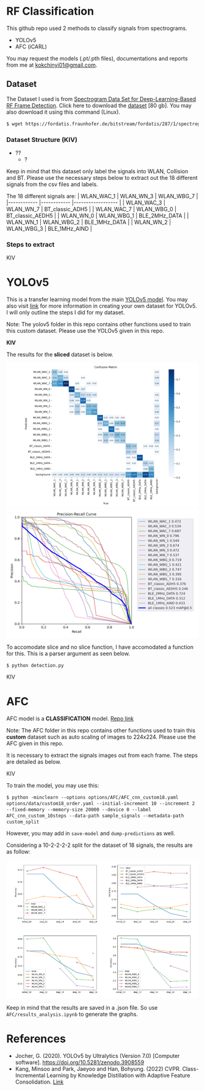 # RF Classification

This github repo used 2 methods to classify signals from spectrograms.

- YOLOv5
- AFC (iCARL)

You may request the models (.pt/.pth files), documentations and reports from me at kokchinyi01@gmail.com.

## Dataset

The Dataset I used is from [Spectrogram Data Set for Deep-Learning-Based RF Frame Detection](https://www.mdpi.com/2306-5729/7/12/168). Click here to download the [dataset](https://fordatis.fraunhofer.de/handle/fordatis/287) [80 gb]. You may also download it using this command (Linux).

```bash
$ wget https://fordatis.fraunhofer.de/bitstream/fordatis/287/1/spectrogram_training_data_20220711.zip
```

### Dataset Structure (KIV)

- ??
  - ?

Keep in mind that this dataset only label the signals into WLAN, Collision and BT. Please use the necessary steps below to extract out the 18 different signals from the csv files and labels.

The 18 different signals are:
| WLAN_WAC_1 | WLAN_WN_3 | WLAN_WBG_7 |
|------------ |------------ |------------------ |
| WLAN_WAC_3 | WLAN_WN_7 | BT_classic_ADH5 |
| WLAN_WAC_7 | WLAN_WBG_0 | BT_classic_AEDH5 |
| WLAN_WN_0 | WLAN_WBG_1 | BLE_2MHz_DATA |
| WLAN_WN_1 | WLAN_WBG_2 | BLE_1MHz_DATA |
| WLAN_WN_2 | WLAN_WBG_3 | BLE_1MHz_AIND |

### Steps to extract

KIV

# YOLOv5

This is a transfer learning model from the main [YOLOv5 model](https://github.com/ultralytics/yolov5). You may also visit [link](https://github.com/ultralytics/yolov5/wiki/Train-Custom-Data) for more information in creating your own dataset for YOLOv5. I will only outline the steps I did for my dataset.

Note: The yolov5 folder in this repo contains other functions used to train this custom dataset. Please use the YOLOv5 given in this repo.

**KIV**

The results for the **sliced** dataset is below.

![confusion matrix](readmeimages/confusion_matrix.png)
![PR Curve](readmeimages/PR_curve.png)

To accomodate slice and no slice function, I have accomodated a function for this. This is a parser argument as seen below.

```
$ python detection.py
```

KIV

# AFC

AFC model is a **CLASSIFICATION** model. [Repo link](https://github.com/kminsoo/AFC)

Note: The AFC folder in this repo contains other functions used to train this **custom** dataset such as auto scaling of images to 224x224. Please use the AFC given in this repo.

It is necessary to extract the signals images out from each frame. The steps are detailed as below.

KIV

To train the model, you may use this:

```
$ python -minclearn --options options/AFC/AFC_cnn_custom18.yaml options/data/custom18_order.yaml --initial-increment 10 --increment 2 --fixed-memory --memory-size 20000 --device 0 --label AFC_cnn_custom_10steps --data-path sample_signals --metadata-path custom_split
```

However, you may add in `save-model` and `dump-predictions` as well.

Considering a 10-2-2-2-2 split for the dataset of 18 signals, the results are as follow:

![AFC Results](readmeimages/afc_image.png)

Keep in mind that the results are saved in a .json file. So use `AFC/results_analysis.ipynb` to generate the graphs.

# References

- Jocher, G. (2020). YOLOv5 by Ultralytics (Version 7.0) [Computer software]. https://doi.org/10.5281/zenodo.3908559
- Kang, Minsoo and Park, Jaeyoo and Han, Bohyung. (2022) CVPR. Class-Incremental Learning by Knowledge Distillation with Adaptive Feature Consolidation. [Link](https://arxiv.org/pdf/2204.00895.pdf)
